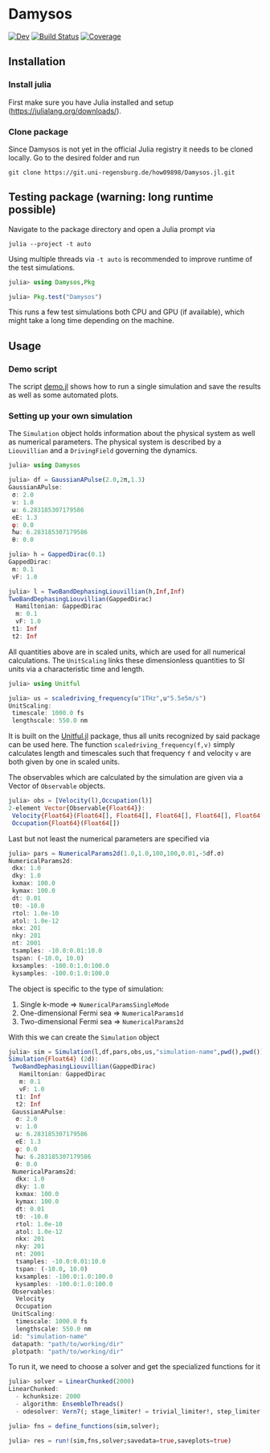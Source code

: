 # Damysos

[![Dev](https://img.shields.io/badge/docs-dev-blue.svg)](https://how09898.git-pages.uni-regensburg.de/Damysos.jl/dev/)
[![Build Status](https://git.uni-regensburg.de/how09898/Damysos.jl/badges/main/pipeline.svg)](https://git.uni-regensburg.de/how09898/Damysos.jl/pipelines)
[![Coverage](https://git.uni-regensburg.de/how09898/Damysos.jl/badges/main/coverage.svg)](https://git.uni-regensburg.de/how09898/Damysos.jl/commits/main)

## Installation

### Install julia
First make sure you have Julia installed and setup (https://julialang.org/downloads/).

### Clone package
Since Damysos is not yet in the official Julia registry it needs to be cloned locally. Go to the desired folder and run
```
git clone https://git.uni-regensburg.de/how09898/Damysos.jl.git
```

## Testing package (warning: long runtime possible)


Navigate to the package directory and open a Julia prompt via
```
julia --project -t auto
```
Using multiple threads via `-t auto` is recommended to improve runtime of the test simulations.
```julia
julia> using Damysos,Pkg

julia> Pkg.test("Damysos")
```
This runs a few test simulations both CPU and GPU (if available), which might take a long time depending on the machine.

## Usage

### Demo script

The script [demo.jl](scripts/demo.jl) shows how to run a single simulation and save the results as well as some automated plots.

### Setting up your own simulation

The `Simulation` object holds information about the physical system as well as numerical parameters.
The physical system is described by a `Liouvillian` and a `DrivingField` governing the dynamics.

```julia
julia> using Damysos

julia> df = GaussianAPulse(2.0,2π,1.3)
GaussianAPulse:
 σ: 2.0
 ν: 1.0
 ω: 6.283185307179586
 eE: 1.3
 φ: 0.0
 ħω: 6.283185307179586
 θ: 0.0

julia> h = GappedDirac(0.1)
GappedDirac:
 m: 0.1
 vF: 1.0

julia> l = TwoBandDephasingLiouvillian(h,Inf,Inf)
TwoBandDephasingLiouvillian(GappedDirac)
  Hamiltonian: GappedDirac
  m: 0.1
  vF: 1.0
 t1: Inf
 t2: Inf

```

All quantities above are in scaled units, which are used for all numerical calculations. The `UnitScaling` links these dimensionless quantities to SI units via a characteristic time and length.
```julia
julia> using Unitful

julia> us = scaledriving_frequency(u"1THz",u"5.5e5m/s")
UnitScaling:
 timescale: 1000.0 fs
 lengthscale: 550.0 nm
```
It is built on the [Unitful.jl](https://github.com/PainterQubits/Unitful.jl) package, thus all units recognized by said package can be used here. The function `scaledriving_frequency(f,v)` simply calculates length and timescales such that frequency `f` and velocity `v` are both given by one in scaled units.

The observables which are calculated by the simulation are given via a Vector of `Observable` objects.
```julia
julia> obs = [Velocity(l),Occupation(l)]
2-element Vector{Observable{Float64}}:
 Velocity{Float64}(Float64[], Float64[], Float64[], Float64[], Float64[], Float64[])
 Occupation{Float64}(Float64[])

```

Last but not least the numerical parameters are specified via
```julia
julia> pars = NumericalParams2d(1.0,1.0,100,100,0.01,-5df.σ)
NumericalParams2d:
 dkx: 1.0
 dky: 1.0
 kxmax: 100.0
 kymax: 100.0
 dt: 0.01
 t0: -10.0
 rtol: 1.0e-10
 atol: 1.0e-12
 nkx: 201
 nky: 201
 nt: 2001
 tsamples: -10.0:0.01:10.0
 tspan: (-10.0, 10.0)
 kxsamples: -100.0:1.0:100.0
 kysamples: -100.0:1.0:100.0

```
The object is specific to the type of simulation:

1. Single k-mode => `NumericalParamsSingleMode`
2. One-dimensional Fermi sea => `NumericalParams1d`
3. Two-dimensional Fermi sea => `NumericalParams2d`

With this we can create the `Simulation` object
```julia
julia> sim = Simulation(l,df,pars,obs,us,"simulation-name",pwd(),pwd())
Simulation{Float64} (2d):
 TwoBandDephasingLiouvillian(GappedDirac)
   Hamiltonian: GappedDirac
   m: 0.1
   vF: 1.0
  t1: Inf
  t2: Inf
 GaussianAPulse:
  σ: 2.0
  ν: 1.0
  ω: 6.283185307179586
  eE: 1.3
  φ: 0.0
  ħω: 6.283185307179586
  θ: 0.0
 NumericalParams2d:
  dkx: 1.0
  dky: 1.0
  kxmax: 100.0
  kymax: 100.0
  dt: 0.01
  t0: -10.0
  rtol: 1.0e-10
  atol: 1.0e-12
  nkx: 201
  nky: 201
  nt: 2001
  tsamples: -10.0:0.01:10.0
  tspan: (-10.0, 10.0)
  kxsamples: -100.0:1.0:100.0
  kysamples: -100.0:1.0:100.0
 Observables:
  Velocity
  Occupation
 UnitScaling:
  timescale: 1000.0 fs
  lengthscale: 550.0 nm
 id: "simulation-name"
 datapath: "path/to/working/dir"
 plotpath: "path/to/working/dir"

```

To run it, we need to choose a solver and get the specialized functions for it
```julia
julia> solver = LinearChunked(2000)
LinearChunked:
  - kchunksize: 2000
  - algorithm: EnsembleThreads()
  - odesolver: Vern7(; stage_limiter! = trivial_limiter!, step_limiter! = trivial_limiter!, thread = static(false), lazy = true,)

julia> fns = define_functions(sim,solver);

julia> res = run!(sim,fns,solver;savedata=true,saveplots=true)

```